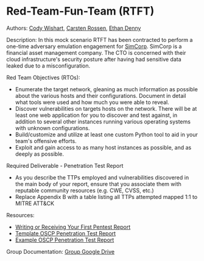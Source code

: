 # Red-Team-Fun-Team (RTFT)

Authors: [Cody Wishart](https://github.com/cwishart1), [Carsten Rossen](https://github.com/carsten-rossen), [Ethan Denny](https://github.com/ewhd)

Description: In this mock scenario RTFT has been contracted to perform a one-time adversary emulation engagement for [SimCorp](https://www.simcorp.com/). SimCorp is a financial asset management company. The CTO is concerned with their cloud infrastructure's security posture after having had sensitive data leaked due to a misconfiguration.

Red Team Objectives (RTOs):
- Enumerate the target network, gleaning as much information as possible about the various hosts and their configurations. Document in detail what tools were used and how much you were able to reveal.
- Discover vulnerabilities on targets hosts on the network. There will be at least one web application for you to discover and test against, in addition to several other instances running various operating systems with unknown configurations.
- Build/customize and utilize at least one custom Python tool to aid in your team's offensive efforts.
- Exploit and gain access to as many host instances as possible, and as deeply as possible.

Required Deliverable - Penetration Test Report
- As you describe the TTPs employed and vulnerabilities discovered in the main body of your report, ensure that you associate them with reputable community resources (e.g. CWE, CVSS, etc.)
- Replace Appendix B with a table listing all TTPs attempted mapped 1:1 to MITRE ATT&CK

Resources:
- [Writing or Receiving Your First Pentest Report](https://blog.zsec.uk/ltr101-pentest-reporting/)
- [Template OSCP Penetration Test Report](https://www.offensive-security.com/pwk-online/PWKv1-REPORT.doc)
- [Example OSCP Penetration Test Report](https://www.offensive-security.com/reports/sample-penetration-testing-report.pdf)

Group Documentation:
[Group Google Drive](https://drive.google.com/drive/folders/1fQSXteqJFXGVJwyDg2oAXKKDgtSzpxNw?usp=sharing)
